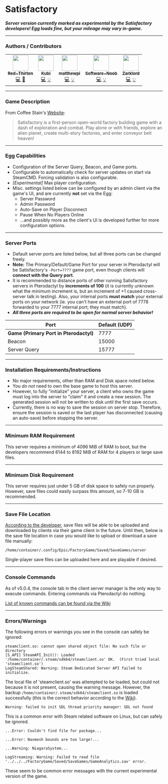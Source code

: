 # Satisfactory
***Server version currently marked as experimental by the Satisfactory developers! Egg loads fine, but your mileage may vary in-game.***
___
### Authors / Contributors
<!-- prettier-ignore-start -->
<!-- markdownlint-disable -->
<table>
    <tr>
        <td align="center">
            <a href="https://github.com/lilkingjr1">
                <img src="https://avatars.githubusercontent.com/u/4533989" width="50px;" alt=""/><br /><sub><b>Red-Thirten</b></sub>
            </a>
            <br />
            <a href="https://github.com/parkervcp/eggs/commits?author=lilkingjr1" title="Codes">💻</a>
            <a href="https://github.com/parkervcp/eggs/commits?author=lilkingjr1" title="Maintains">🔨</a>
        </td>
        <td align="center">
            <a href="https://github.com/iamkubi">
                <img src="https://avatars.githubusercontent.com/u/6176191" width="50px;" alt=""/><br /><sub><b>Kubi</b></sub>
            </a>
            <br />
            <a href="https://github.com/parkervcp/eggs/commits?author=iamkubi" title="Codes">💻</a>
            <a href="https://github.com/parkervcp/eggs/commits?author=iamkubi" title="Contributor">💡</a>
        </td>
        <td align="center">
            <a href="https://github.com/matthewpi">
                <img src="https://avatars.githubusercontent.com/u/26559841" width="50px;" alt=""/><br /><sub><b>matthewpi</b></sub>
            </a>
            <br />
            <a href="https://github.com/parkervcp/eggs/commits?author=matthewpi" title="Codes">💻</a>
            <a href="https://github.com/parkervcp/eggs/commits?author=matthewpi" title="Contributor">💡</a>
        </td>
        <td align="center">
            <a href="https://github.com/Software-Noob">
                <img src="https://avatars.githubusercontent.com/u/10975908" width="50px;" alt=""/><br /><sub><b>Software-Noob</b></sub>
            </a>
            <br />
            <a href="https://github.com/parkervcp/eggs/commits?author=Software-Noob" title="Codes">💻</a>
            <a href="https://github.com/parkervcp/eggs/commits?author=Software-Noob" title="Contributor">💡</a>
        </td>
        <td align="center">
            <a href="https://github.com/Zarklord">
                <img src="https://avatars.githubusercontent.com/u/1622280" width="50px;" alt=""/><br /><sub><b>Zarklord</b></sub>
            </a>
            <br />
            <a href="https://github.com/parkervcp/eggs/commits?author=Zarklord" title="Codes">💻</a>
            <a href="https://github.com/parkervcp/eggs/commits?author=Zarklord" title="Contributor">💡</a>
        </td>
    </tr>
</table>
<!-- markdownlint-enable -->
<!-- prettier-ignore-end -->

___
### Game Description
From Coffee Stain's [Website](https://www.satisfactorygame.com/):
> Satisfactory is a first-person open-world factory building game with a dash of exploration and combat. Play alone or with friends, explore an alien planet, create multi-story factories, and enter conveyor belt heaven!
___
### Egg Capabilities
- Configuration of the Server Query, Beacon, and Game ports.
- Configurable to automatically check for server updates on start via SteamCMD. Forcing validation is also configurable.
- *[Experimental]* Max player configuration.
- Misc. settings listed below can be configured by an admin client via the game's UI, and are currently **not** set via the Egg:
    - Server Password
    - Admin Password
    - Auto-Save on Player Disconnect
    - Pause When No Players Online
    - ...and possibly more as the client's UI is developed further for more configuration options.
___
### Server Ports
- Default server ports are listed below, but all three ports can be changed freely.
- **Note:** The Primary/Default/Game Port for your server in Pterodactyl will be Satisfactory's `-Port=????` game port, even though clients will **connect with the Query port**.
- It is recommended to distance ports of other running Satisfactory servers in Pterodactyl by **increments of 100** (it is currently unknown what the minimum increment is, but an increment of +1 caused cross-server talk in testing). Also, your internal ports **must match** your external ports on your network (ie. you can't have an external port of 7778 forwarded to your 7777 internal port; they must match).
- ***All three ports are required to be open for normal server behavior!***

| Port | Default (UDP) |
|---------|---------|
| **Game (Primary Port in Pterodactyl)** | 7777 |
| Beacon | 15000 |
| Server Query | 15777 |

___
### Installation Requirements/Instructions
- No major requirements, other than RAM and Disk space noted below.
- You *do not* need to own the base game to host this server.
- However, to fully "initialize" your server, a client who owns the game must log into the server to "claim" it and create a new session. The generated session will not be written to disk until the first save occurs.
- Currently, there is no way to save the session on server stop. Therefore, ensure the session is saved or the last player has disconnected (causing an auto-save) before stopping the server.
___
### Minimum RAM Requirement
This server requires a minimum of 4096 MiB of RAM to boot, but the developers recommend 6144 to 8192 MiB of RAM for 4 players or large save files.
___
### Minimum Disk Requirement
This server requires just under 5 GB of disk space to safely run properly. However, save files could easily surpass this amount, so 7-10 GB is recommended.
___
### Save File Location
[According to the developer](https://www.youtube.com/watch?v=Nn-1s87JJxc), save files will be able to be uploaded and downloaded by clients via their game client in the future. Until then, below is the save file location in case you would like to upload or download a save file manually:

`/home/container/.config/Epic/FactoryGame/Saved/SaveGames/server`

Single-player save files can be uploaded here and are playable if desired.
___
### Console Commands
As of v5.0.4, the console tab in the client server manager is the only way to execute commands. Entering commands via Pterodactyl do nothing.

[List of known commands can be found via the Wiki](https://satisfactory.fandom.com/wiki/Dedicated_servers#Commands)
___
### Errors/Warnings
The following errors or warnings you see in the console can safely be ignored:

```log
steamclient.so: cannot open shared object file: No such file or directory
[S_API] SteamAPI_Init(): Loaded '/home/container/.steam/sdk64/steamclient.so' OK.  (First tried local 'steamclient.so')
LogSteamShared: Warning: Steam Dedicated Server API failed to initialize.
```
The local file of 'steamclient.so' was attempted to be loaded, but could not because it is not present, causing the warning message. However, the backup `/home/container/.steam/sdk64/steamclient.so` is loaded successfully (this is the correct behavior according to the [Wiki](https://satisfactory.fandom.com/wiki/Dedicated_servers#No_Such_File_or_Directory)).

```log
Warning: failed to init SDL thread priority manager: SDL not found
```

This is a common error with Steam related software on Linux, but can safely be ignored.

```log
...Error: Couldn't find file for package...
```
```log
...Error: Navmesh bounds are too large!...
```
```log
...Warning: NiagaraSystem...
```
```log
LogStreaming: Warning: Failed to read file '../../../FactoryGame/Saved/SaveGames/GameAnalytics.sav' error.
```
These seem to be common error messages with the current experimental version of the game.
